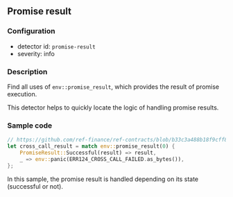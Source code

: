 ## Promise result

### Configuration

* detector id: `promise-result`
* severity: info

### Description

Find all uses of `env::promise_result`, which provides the result of promise execution.

This detector helps to quickly locate the logic of handling promise results.

### Sample code

```rust
// https://github.com/ref-finance/ref-contracts/blob/b33c3a488b18f9cff82a3fdd53bf65d6aac09e15/ref-exchange/src/lib.rs#L434
let cross_call_result = match env::promise_result(0) {
    PromiseResult::Successful(result) => result,
    _ => env::panic(ERR124_CROSS_CALL_FAILED.as_bytes()),
};
```

In this sample, the promise result is handled depending on its state (successful or not).

